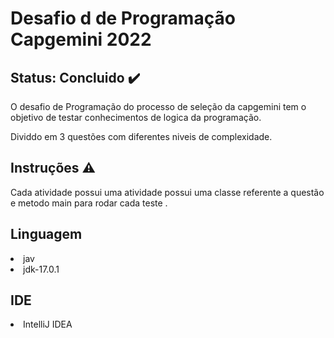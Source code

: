 <h1>Desafio d de Programação Capgemini 2022</h1>

##  Status: Concluido  ✔️


O desafio de Programação do processo de seleção da capgemini tem o objetivo de testar conhecimentos de logica da programação.

Dividdo em 3  questões com diferentes niveis de complexidade.

<h2>Instruções ⚠️</h2>
Cada atividade possui uma atividade possui uma classe referente a questão e metodo main para rodar cada teste .

<h2>Linguagem</h2>
<li>
  jav
  <li>
    jdk-17.0.1
 
</li>
    
<h2> IDE </h2>
<li>
  IntelliJ IDEA
</li>

